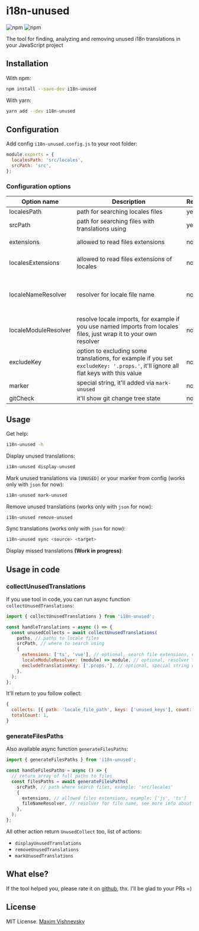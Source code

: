 # i18n-unused

![npm](https://img.shields.io/npm/v/i18n-unused?color=red&label=version)
![npm](https://img.shields.io/npm/dt/i18n-unused?color=green)

The tool for finding, analyzing and removing unused i18n translations in your JavaScript project

## Installation

With npm:
```bash
npm install --save-dev i18n-unused
```

With yarn:
```bash
yarn add --dev i18n-unused
```

## Configuration

Add config `i18n-unused.config.js` to your root folder:

```javascript
module.exports = {
  localesPath: 'src/locales',
  srcPath: 'src',
};
```
### Configuration options

| Option name | <div style="width: 280px">Description</div> | Required | Type | <div style="min-width: 100px">Default value</div> |
| --- | --- | --- | --- | --- |
| localesPath          | path for searching locales files | yes | string | -
| srcPath              | path for searching files with translations using | yes | string | -
| extensions           | allowed to read files extensions | no | string[] | ['js', 'ts', 'jsx', 'tsx', 'vue']
| localesExtensions    | allowed to read files extensions of locales | no | string[] | if not set `localeNameResolver`: ['json']
| localeNameResolver   | resolver for locale file name | no | RegExp, (name: string) => boolean | -
| localeModuleResolver | resolve locale imports, for example if you use named imports from locales files, just wrap it to your own resolver | no | (module) => module | fn, return `module.default` or `module`
| excludeKey           | option to excluding some translations, for example if you set `excludeKey: '.props.'`, it'll ignore all flat keys with this value | no | string, string[] | -
| marker               | special string, it'll added via `mark-unused` | no | string | '[UNUSED]'
| gitCheck             | it'll show git change tree state | no | boolean | false

## Usage

Get help:
```bash
i18n-unused -h
```

Display unused translations:
```bash
i18n-unused display-unused
```

Mark unused translations via `[UNUSED]` or your marker from config (works only with `json` for now):
```bash
i18n-unused mark-unused
```

Remove unused translations (works only with `json` for now):
```bash
i18n-unused remove-unused
```

Sync translations (works only with `json` for now):
```bash
i18n-unused sync <source> <target>
```

Display missed translations **(Work in progress)**:

## Usage in code

### collectUnusedTranslations

If you use tool in code, you can run async function `collectUnusedTranslations`:

```javascript
import { collectUnusedTranslations } from 'i18n-unused';

const handleTranslations = async () => {
  const unusedCollects = await collectUnusedTranslations(
    paths, // paths to locale files
    srcPath, // where to search using
    {
      extensions: ['ts', 'vue'], // optional, search file extensions, eg
      localeModuleResolver: (module) => module, // optional, resolver for module
      excludeTranslationKey: ['.props.'], // optional, special string or sting[] to exclude flat translations
    },
  );
};
```

It'll return to you follow collect:

```javascript
{
  collects: [{ path: 'locale_file_path', keys: ['unused_keys'], count: 1 }],
  totalCount: 1,
}
```

### generateFilesPaths

Also available async function `generateFilesPaths`:

```javascript
import { generateFilesPaths } from 'i18n-unused';

const handleFilesPaths = async () => {
  // return array of full paths to files
  const filesPaths = await generateFilesPaths(
    srcPath, // path where search files, example: 'src/locales'
    {
      extensions, // allowed files extensions, example: ['js', 'ts']
      fileNameResolver, // resolver for file name, see more info about 'localeNameResolver' option
    },
  );
};
```

All other action return `UnusedCollect` too, list of actions:
  - `displayUnusedTranslations`
  - `removeUnusedTranslations`
  - `markUnusedTranslations`

## What else?

If the tool helped you, please rate it on [github](https://github.com/mxmvshnvsk/i18n-unused), thx. I'll be glad to your PRs =)

## License

MIT License. [Maxim Vishnevsky](https://github.com/mxmvshnvsk)
